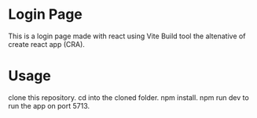 # Login Page 
This is a login page made with react using Vite Build tool the altenative of create react app (CRA).

# Usage
clone this repository.
cd into the cloned folder.
npm install.
npm run dev to run the app on port 5713.



